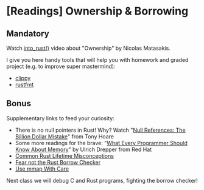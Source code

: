# [Readings] Ownership & Borrowing

## Mandatory

Watch [into_rust()](http://intorust.com/) video about "Ownership" by Nicolas Matasakis.

I give you here handy tools that will help you with homework and graded project (e.g. to improve super mastermind):

- [clippy](https://github.com/rust-lang/rust-clippy)
- [rustfmt](https://github.com/rust-lang/rustfmt)

## Bonus

Supplementary links to feed your curiosity:

- There is no null pointers in Rust! Why? Watch "[Null References: The Billion Dollar Mistake](https://www.infoq.com/presentations/Null-References-The-Billion-Dollar-Mistake-Tony-Hoare/)" from Tony Hoare
- Some more readings for the brave: "[What Every Programmer Should Know About Memory](https://people.freebsd.org/~lstewart/articles/cpumemory.pdf)" by Ulrich Drepper from Red Hat
- [Common Rust Lifetime Misconceptions](https://github.com/pretzelhammer/rust-blog/blob/master/posts/common-rust-lifetime-misconceptions.md)
- [Fear not the Rust Borrow Checker](http://www.squidarth.com/rc/rust/2018/05/31/rust-borrowing-and-ownership.html)
- [Use mmap With Care](https://www.sublimetext.com/blog/articles/use-mmap-with-care)

Next class we will debug C and Rust programs, fighting the borrow checker!